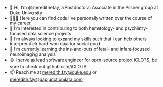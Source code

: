 - 👋 Hi, I’m @meredithefay, a Postdoctoral Associate in the Posner group at Duke University
- 👩🏻‍💻 Here you can find code I've personally written over the course of my career
- 👀 I’m interested in contributing to both hematology- and psychiatry-focused data science projects
- 💞️ I’m always looking to expand my skills such that I can help others interpret their hard-won data for social good
- 🌱 I’m currently learning the ins-and-outs of fetal- and infant-focused neuroimaging analysis
- 🩸 I serve as lead software engineer for open-source project iCLOTS, be sure to check out github.com/iCLOTS!
- 📫 Reach me at meredith.fay@duke.edu or meredith.fay@gapjunctiondata.com

<!---
meredithefay/meredithefay is a ✨ special ✨ repository because its `README.md` (this file) appears on your GitHub profile.
You can click the Preview link to take a look at your changes.
--->
